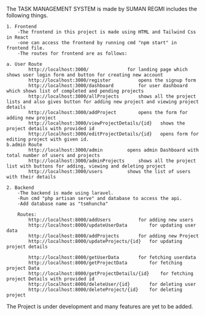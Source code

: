 The TASK MANAGEMENT SYSTEM is made by SUMAN REGMI includes the following things.

	1. Frontend 
		-The frontend in this project is made using HTML and Tailwind Css in React
		-one can access the frontend by running cmd "npm start" in frontend file.
		-The routes for frontend are as follows:
		
	a. User Route
			http://localhost:3000/				for landing page which shows user login form and button for creating new account
			http://localhost:3000/register			opens the signup form
			http://localhost:3000/dashboard			for user dashboard which shows list of completed and pending projects
			http://localhost:3000/allProjects		shows all the project lists and also gives button for adding new project and viewing project details
			http://localhost:3000/addProject		opens the form for adding new project
			http://localhost:3000/viewProjectDetails/{id}	shows the project details with provided id
			http://localhost:3000/editProjectDetails/{id}	opens form for editing project with given id.
	b.admin Route
			http://localhost:3000/admin			opens admin Dashboard with total number of users and projects
			http://localhost:3000/adminProjects		shows all the project list with buttons for adding, viewing and deleting project
			http://localhost:3000/users			shows the list of users with their details

	2. Backend
		-The backend is made using laravel.
		-Run cmd "php artisan serve" and database to access the api.
		-Add database name as "tsmhuncha"

		Routes:
			http://localhost:8000/addUsers			for adding new users
			http://localhost:8000/updateUserData		for updating user data
			http://localhost:8000/addProjects		for adding new Project
			http://localhost:8000/updateProjects/{id}	for updating project details

			http://localhost:8000/getUserData		for fetching userdata
			http://localhost:8000/getProjectData		for fetching project Data
			http://localhost:8000/getProjectDetails/{id}	for fetching project Details with provided id
			http://localhost:8000/deleteUser/{id}		for deleting user
			http://localhost:8000/deleteProject/{id}	for deleting project

The Project is under development and many features are yet to be added.
